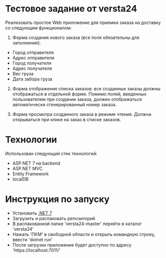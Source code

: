 # Тестовое задание от versta24
Реализовать простое Web приложение для приемки заказа на доставку со следующим функционалом:

1. Форма создания нового заказа (все поля обязательны для заполнения):
- Город отправителя
- Адрес отправителя
- Город получателя
- Адрес получателя
- Вес груза
- Дата забора груза

2. Форма отображения списка заказов: все созданные заказы должны отображаться в отдельной форме. Помимо полей, введенных пользователем при создании заказа, должен отображаться автоматически сгенерированный номер заказа.

3. Форма просмотра созданного заказа в режиме чтения. Должна открываться при клике на заказ в списке заказов.

# Технологии
Использован следующий стек технологий:
- ASP.NET 7 на backend
- ASP.NET MVC
- Entity Framework
- localDB

# Инструкция по запуску
- Установить [.NET 7](https://dotnet.microsoft.com/en-us/download/dotnet/7.0)
- Загрузить и распаковать репозиторий
- В распакованной папке 'versta24-master' перейти в каталог 'versta24'
- Нажать 'ПКМ' в свободной области и открыть командную строку, ввести 'dotnet run'
- После загрузки приложение будет доступно по адресу 'https://localhost:7011/'
